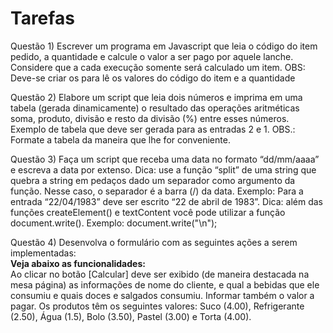 <h1>Tarefas</h1>

Questão 1) Escrever um programa em Javascript que leia o código do item pedido, a quantidade e calcule
o valor a ser pago por aquele lanche. Considere que a cada execução somente será calculado
um item.
OBS: Deve-se criar os <inputs> para lê os valores do código do item e a quantidade

Questão 2)
Elabore um script que leia dois números e imprima em uma tabela (gerada
dinamicamente) o resultado das operações aritméticas soma, produto, divisão e resto
da divisão (%) entre esses números. Exemplo de tabela que deve ser gerada para as
entradas 2 e 1.
OBS.: Formate a tabela da maneira que lhe for conveniente.

Questão 3)
Faça um script que receba uma data no formato “dd/mm/aaaa” e escreva a data por
extenso. Dica: use a função “split” de uma string que quebra a string em pedaços
dado um separador como argumento da função. Nesse caso, o separador é a barra
(/) da data. Exemplo: Para a entrada “22/04/1983” deve ser escrito “22 de abril
de 1983”.
Dica: além das funções createElement() e textContent você pode utilizar a função
document.write(). Exemplo: document.write("<tr align=center>\n");

Questão 4)
Desenvolva o formulário com as seguintes ações a serem implementadas:<br>
<b>Veja abaixo as funcionalidades:</b><br>
Ao clicar no botão [Calcular] deve ser
exibido (de maneira destacada na
mesa página) as informações de nome
do cliente, e qual a bebidas que ele
consumiu e quais doces e salgados
consumiu.
Informar também o valor a pagar. Os
produtos têm os seguintes valores:
Suco (4.00), Refrigerante (2.50), Água
(1.5), Bolo (3.50), Pastel (3.00) e Torta
(4.00).
